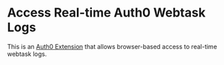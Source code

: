 Access Real-time Auth0 Webtask Logs
====

This is an [Auth0 Extension](https://manage.auth0.com/#/extensions) that allows browser-based access to real-time webtask logs. 